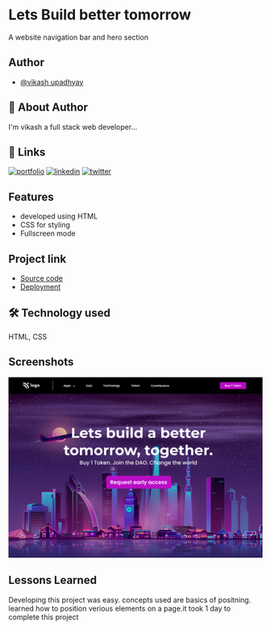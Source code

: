 
# Lets Build better tomorrow

A website navigation bar and hero section 


## Author

- [@vikash upadhyay](https://www.github.com/vku42)

## 🚀 About Author
I'm vikash a full stack web developer...

## 🔗 Links
[![portfolio](https://img.shields.io/badge/my_portfolio-000?style=for-the-badge&logo=ko-fi&logoColor=white)](https://www.findcoder.io/u/vikash007)
[![linkedin](https://img.shields.io/badge/linkedin-0A66C2?style=for-the-badge&logo=linkedin&logoColor=white)](https://www.linkedin.com/in/vikash-upadhyay-869772211/)
[![twitter](https://img.shields.io/badge/Instagram-E4405F?style=for-the-badge&logo=instagram&logoColor=white)](https://www.instagram.com/vku007)


## Features

- developed using HTML
- CSS for styling 
- Fullscreen mode




## Project link

 - [Source code](https://awesomeopensource.com/project/elangosundar/awesome-README-templates)
 - [Deployment](https://github.com/matiassingers/awesome-readme)
 





## 🛠 Technology used
HTML, CSS


## Screenshots

![Screenshot](https://raw.githubusercontent.com/vku42/project-5/main/5.png)





## Lessons Learned

Developing this project was easy. concepts used are basics of positning. 
learned how to position verious elements on a page.it took 1 day to complete this project



